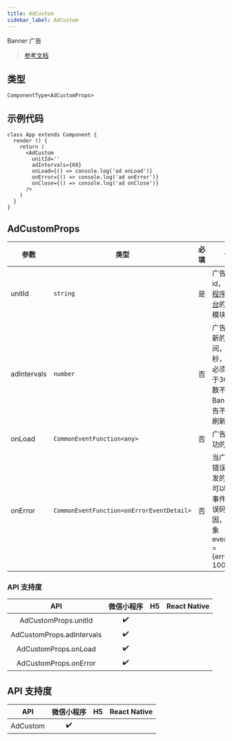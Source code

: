 ```yaml
---
title: AdCustom
sidebar_label: AdCustom
---
```


Banner 广告

> [参考文档](https://developers.weixin.qq.com/miniprogram/dev/component/ad.html)

## 类型

```tsx
ComponentType<AdCustomProps>
```

## 示例代码

```tsx
class App extends Component {
  render () {
    return (
      <AdCustom
        unitId=''
        adIntervals={60}
        onLoad={() => console.log('ad onLoad')}
        onError={() => console.log('ad onError')}
        onClose={() => console.log('ad onClose')}
      />
    )
  }
}
```

## AdCustomProps

| 参数 | 类型 | 必填 | 说明 |
| --- | --- | :---: | --- |
| unitId | `string` | 是 | 广告单元id，可在[小程序管理后台](https://mp.weixin.qq.com/)的流量主模块新建 |
| adIntervals | `number` | 否 | 广告自动刷新的间隔时间，单位为秒，参数值必须大于等于30（该参数不传入时 Banner 广告不会自动刷新） |
| onLoad | `CommonEventFunction<any>` | 否 | 广告加载成功的回调 |
| onError | `CommonEventFunction<onErrorEventDetail>` | 否 | 当广告发生错误时，触发的事件，可以通过该事件获取错误码及原因，事件对象event.detail = {errCode: 1002} |

### API 支持度

| API | 微信小程序 | H5 | React Native |
| :---: | :---: | :---: | :---: |
| AdCustomProps.unitId | ✔️ |  |  |
| AdCustomProps.adIntervals | ✔️ |  |  |
| AdCustomProps.onLoad | ✔️ |  |  |
| AdCustomProps.onError | ✔️ |  |  |

## API 支持度

| API | 微信小程序 | H5 | React Native |
| :---: | :---: | :---: | :---: |
| AdCustom | ✔️ |  |  |
